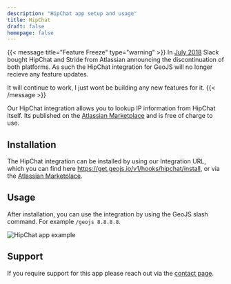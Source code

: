 ```yaml
---
description: "HipChat app setup and usage"
title: HipChat
draft: false
homepage: false
---
```


{{< message title="Feature Freeze" type="warning" >}}
In [July 2018](https://www.atlassian.com/blog/announcements/new-atlassian-slack-partnership) Slack bought HipChat and Stride from Atlassian announcing the discontinuation of both platforms. As such the HipChat integration for GeoJS will no longer recieve any feature updates.

It will continue to work, I just wont be building any new features for it.
{{< /message >}}

Our HipChat integration allows you to lookup IP information from HipChat itself. Its published on the [Atlassian Marketplace](https://marketplace.atlassian.com/apps/1217986/geojs-ip-lookup) and is free of charge to use.

## Installation

The HipChat integration can be installed by using our Integration URL, which you can find here https://get.geojs.io/v1/hooks/hipchat/install, or via the [Atlassian Marketplace](https://marketplace.atlassian.com/apps/1217986/geojs-ip-lookup).

## Usage

After installation, you can use the integration by using the GeoJS slash command. For example `/geojs 8.8.8.8`.

![HipChat app example](/img/chatops/hipchat_app_example.png "HipChat app example")

## Support

If you require support for this app please reach out via the [contact page](/contact/).

